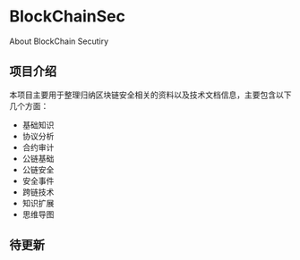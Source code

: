 # BlockChainSec
About BlockChain Secutiry

## 项目介绍

本项目主要用于整理归纳区块链安全相关的资料以及技术文档信息，主要包含以下几个方面：

- 基础知识
- 协议分析
- 合约审计
- 公链基础
- 公链安全
- 安全事件
- 跨链技术
- 知识扩展
- 思维导图

## 待更新

